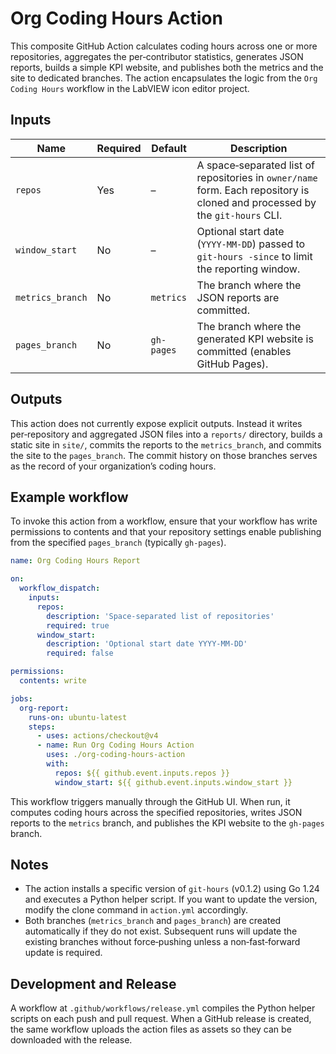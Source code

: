 # Org Coding Hours Action

This composite GitHub Action calculates coding hours across one or more repositories, aggregates the per‑contributor statistics, generates JSON reports, builds a simple KPI website, and publishes both the metrics and the site to dedicated branches. The action encapsulates the logic from the `Org Coding Hours` workflow in the LabVIEW icon editor project.

## Inputs

| Name | Required | Default | Description |
|-----|---------|---------|-------------|
| `repos` | Yes | – | A space‑separated list of repositories in `owner/name` form. Each repository is cloned and processed by the `git‑hours` CLI. |
| `window_start` | No | – | Optional start date (`YYYY‑MM‑DD`) passed to `git‑hours -since` to limit the reporting window. |
| `metrics_branch` | No | `metrics` | The branch where the JSON reports are committed. |
| `pages_branch` | No | `gh-pages` | The branch where the generated KPI website is committed (enables GitHub Pages). |

## Outputs

This action does not currently expose explicit outputs. Instead it writes per‑repository and aggregated JSON files into a `reports/` directory, builds a static site in `site/`, commits the reports to the `metrics_branch`, and commits the site to the `pages_branch`. The commit history on those branches serves as the record of your organization’s coding hours.

## Example workflow

To invoke this action from a workflow, ensure that your workflow has write permissions to contents and that your repository settings enable publishing from the specified `pages_branch` (typically `gh-pages`).

```yaml
name: Org Coding Hours Report

on:
  workflow_dispatch:
    inputs:
      repos:
        description: 'Space‑separated list of repositories'
        required: true
      window_start:
        description: 'Optional start date YYYY‑MM‑DD'
        required: false

permissions:
  contents: write

jobs:
  org-report:
    runs-on: ubuntu-latest
    steps:
      - uses: actions/checkout@v4
      - name: Run Org Coding Hours Action
        uses: ./org-coding-hours-action
        with:
          repos: ${{ github.event.inputs.repos }}
          window_start: ${{ github.event.inputs.window_start }}
```

This workflow triggers manually through the GitHub UI. When run, it computes coding hours across the specified repositories, writes JSON reports to the `metrics` branch, and publishes the KPI website to the `gh-pages` branch.

## Notes

* The action installs a specific version of `git‑hours` (v0.1.2) using Go 1.24 and executes a Python helper script. If you want to update the version, modify the clone command in `action.yml` accordingly.
* Both branches (`metrics_branch` and `pages_branch`) are created automatically if they do not exist. Subsequent runs will update the existing branches without force‑pushing unless a non‑fast‑forward update is required.

## Development and Release

A workflow at `.github/workflows/release.yml` compiles the Python helper scripts on each push and pull request. When a GitHub release is created, the same workflow uploads the action files as assets so they can be downloaded with the release.
